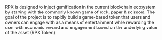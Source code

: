 RPX is designed to inject gamification in the current blockchain ecosystem by starting with the commonly known game of rock, paper & scissors. The goal of the project is to rapidly build a game-based token that users and owners can engage with as a means of entertainment while rewarding the user with economic reward and engagement based on the underlying value of the asset (RPX Token)
